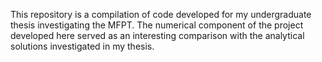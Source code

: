 This repository is a compilation of code developed for my undergraduate thesis investigating the MFPT. The numerical component of the project developed here served as an interesting comparison with the analytical solutions investigated in my thesis.